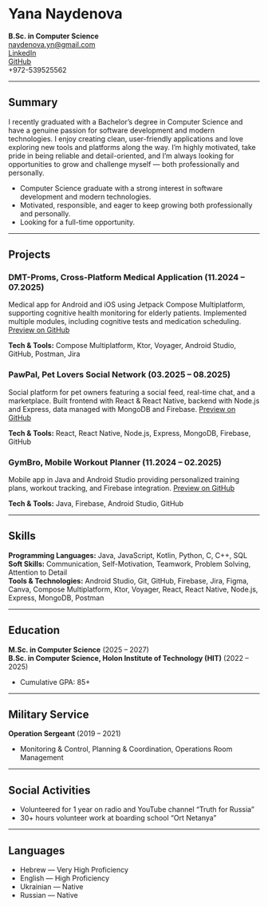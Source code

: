 # Yana Naydenova

**B.Sc. in Computer Science**  
naydenova.yn@gmail.com  
[LinkedIn](https://linkedin.com/in/yana-naydenova)  
[GitHub](https://github.com/YanaNayda)  
+972-539525562

---

## Summary
I recently graduated with a Bachelor’s degree in Computer Science and have a genuine passion for software development and modern technologies. I enjoy creating clean, user-friendly applications and love exploring new tools and platforms along the way. I’m highly motivated, take pride in being reliable and detail-oriented, and I’m always looking for opportunities to grow and challenge myself — both professionally and personally.
- Computer Science graduate with a strong interest in software development and modern technologies.
- Motivated, responsible, and eager to keep growing both professionally and personally.
- Looking for a full-time opportunity.

---

## Projects

### DMT-Proms, Cross-Platform Medical Application (11.2024 – 07.2025)
Medical app for Android and iOS using Jetpack Compose Multiplatform, supporting cognitive health monitoring for elderly patients. Implemented multiple modules, including cognitive tests and medication scheduling. [Preview on GitHub](#)

**Tech & Tools:** Compose Multiplatform, Ktor, Voyager, Android Studio, GitHub, Postman, Jira

### PawPal, Pet Lovers Social Network (03.2025 – 08.2025)
Social platform for pet owners featuring a social feed, real-time chat, and a marketplace. Built frontend with React & React Native, backend with Node.js and Express, data managed with MongoDB and Firebase. [Preview on GitHub](#)

**Tech & Tools:** React, React Native, Node.js, Express, MongoDB, Firebase, GitHub

### GymBro, Mobile Workout Planner (11.2024 – 02.2025)
Mobile app in Java and Android Studio providing personalized training plans, workout tracking, and Firebase integration. [Preview on GitHub](#)

**Tech & Tools:** Java, Firebase, Android Studio, GitHub

---

## Skills

**Programming Languages:** Java, JavaScript, Kotlin, Python, C, C++, SQL  
**Soft Skills:** Communication, Self-Motivation, Teamwork, Problem Solving, Attention to Detail  
**Tools & Technologies:** Android Studio, Git, GitHub, Firebase, Jira, Figma, Canva, Compose Multiplatform, Ktor, Voyager, React, React Native, Node.js, Express, MongoDB, Postman

---

## Education
**M.Sc. in Computer Science** (2025 – 2027)  
**B.Sc. in Computer Science, Holon Institute of Technology (HIT)** (2022 – 2025)  
- Cumulative GPA: 85+

---

## Military Service
**Operation Sergeant** (2019 – 2021)  
- Monitoring & Control, Planning & Coordination, Operations Room Management

---

## Social Activities
- Volunteered for 1 year on radio and YouTube channel “Truth for Russia”
- 30+ hours volunteer work at boarding school “Ort Netanya”

---

## Languages
- Hebrew — Very High Proficiency  
- English — High Proficiency  
- Ukrainian — Native  
- Russian — Native